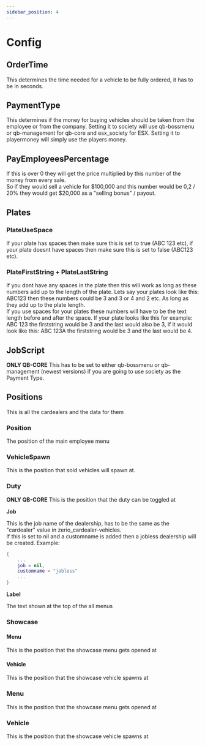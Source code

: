 ```yaml
---
sidebar_position: 4
---
```


# Config

## OrderTime

This determines the time needed for a vehicle to be fully ordered, it has to be in seconds.

## PaymentType

This determines if the money for buying vehicles should be taken from the employee or from the company. Setting it to society will use qb-bossmenu or qb-management for qb-core and esx_society for ESX. Setting it to playermoney will simply use the players money.

## PayEmployeesPercentage

If this is over 0 they will get the price multiplied by this number of the money from every sale.<br/>
So if they would sell a vehicle for $100,000 and this number would be 0,2 / 20% they would get $20,000 as a "selling bonus" / payout.

## Plates

### PlateUseSpace

If your plate has spaces then make sure this is set to true (ABC 123 etc), if your plate doesnt have spaces then make sure this is set to false (ABC123 etc).

### PlateFirstString + PlateLastString

If you dont have any spaces in the plate then this will work as long as these numbers add up to the length of the plate. Lets say your plates look like this: ABC123 then these numbers could be 3 and 3 or 4 and 2 etc. As long as they add up to the plate length.<br/>
If you use spaces for your plates these numbers will have to be the text length before and after the space. If your plate looks like this for example: ABC 123 the firststring would be 3 and the last would also be 3, if it would look like this: ABC 123A the firststring would be 3 and the last would be 4.

## JobScript

**ONLY QB-CORE** This has to be set to either qb-bossmenu or qb-management (newest versions) if you are going to use society as the Payment Type.

## Positions

This is all the cardealers and the data for them

### Position

The position of the main employee menu

### VehicleSpawn

This is the position that sold vehicles will spawn at.

### Duty

**ONLY QB-CORE** This is the position that the duty can be toggled at

**Job**

This is the job name of the dealership, has to be the same as the "cardealer" value in zerio_cardealer-vehicles.<br/>
If this is set to nil and a customname is added then a jobless dealership will be created. Example:

```lua
{
    ...
    job = nil,
    customname = "jobless"
    ...
}
```

**Label**

The text shown at the top of the all menus

### Showcase

#### Menu

This is the position that the showcase menu gets opened at

#### Vehicle

This is the position that the showcase vehicle spawns at

### Menu

This is the position that the showcase menu gets opened at

### Vehicle

This is the position that the showcase vehicle spawns at
